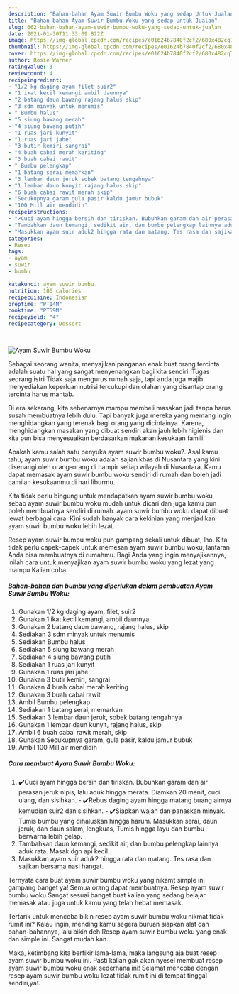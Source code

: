 ```yaml
---
description: "Bahan-bahan Ayam Suwir Bumbu Woku yang sedap Untuk Jualan"
title: "Bahan-bahan Ayam Suwir Bumbu Woku yang sedap Untuk Jualan"
slug: 662-bahan-bahan-ayam-suwir-bumbu-woku-yang-sedap-untuk-jualan
date: 2021-01-30T11:33:09.822Z
image: https://img-global.cpcdn.com/recipes/e01624b7840f2cf2/680x482cq70/ayam-suwir-bumbu-woku-foto-resep-utama.jpg
thumbnail: https://img-global.cpcdn.com/recipes/e01624b7840f2cf2/680x482cq70/ayam-suwir-bumbu-woku-foto-resep-utama.jpg
cover: https://img-global.cpcdn.com/recipes/e01624b7840f2cf2/680x482cq70/ayam-suwir-bumbu-woku-foto-resep-utama.jpg
author: Rosie Warner
ratingvalue: 3
reviewcount: 4
recipeingredient:
- "1/2 kg daging ayam filet suir2"
- "1 ikat kecil kemangi ambil daunnya"
- "2 batang daun bawang rajang halus skip"
- "3 sdm minyak untuk menumis"
- " Bumbu halus"
- "5 siung bawang merah"
- "4 siung bawang putih"
- "1 ruas jari kunyit"
- "1 ruas jari jahe"
- "3 butir kemiri sangrai"
- "4 buah cabai merah keriting"
- "3 buah cabai rawit"
- " Bumbu pelengkap"
- "1 batang serai memarkan"
- "3 lembar daun jeruk sobek batang tengahnya"
- "1 lembar daun kunyit rajang halus skip"
- "6 buah cabai rawit merah skip"
- "Secukupnya garam gula pasir kaldu jamur bubuk"
- "100 Mill air mendidih"
recipeinstructions:
- "✔️Cuci ayam hingga bersih dan tiriskan. Bubuhkan garam dan air perasan jeruk nipis, lalu aduk hingga merata. Diamkan 20 menit, cuci ulang, dan sisihkan. ✔️Rebus daging ayam hingga matang buang airnya kemudian suir2 dan sisihkan. ✔️Siapkan wajan dan panaskan minyak. Tumis bumbu yang dihaluskan hingga harum. Masukkan serai, daun jeruk, dan daun salam, lengkuas, Tumis hingga layu dan bumbu berwarna lebih gelap."
- "Tambahkan daun kemangi, sedikit air, dan bumbu pelengkap lainnya aduk rata. Masak dgn api kecil."
- "Masukkan ayam suir aduk2 hingga rata dan matang. Tes rasa dan sajikan bersama nasi hangat."
categories:
- Resep
tags:
- ayam
- suwir
- bumbu

katakunci: ayam suwir bumbu 
nutrition: 106 calories
recipecuisine: Indonesian
preptime: "PT14M"
cooktime: "PT59M"
recipeyield: "4"
recipecategory: Dessert

---
```



![Ayam Suwir Bumbu Woku](https://img-global.cpcdn.com/recipes/e01624b7840f2cf2/680x482cq70/ayam-suwir-bumbu-woku-foto-resep-utama.jpg)

Sebagai seorang wanita, menyajikan panganan enak buat orang tercinta adalah suatu hal yang sangat menyenangkan bagi kita sendiri. Tugas seorang istri Tidak saja mengurus rumah saja, tapi anda juga wajib menyediakan keperluan nutrisi tercukupi dan olahan yang disantap orang tercinta harus mantab.

Di era  sekarang, kita sebenarnya mampu membeli masakan jadi tanpa harus susah membuatnya lebih dulu. Tapi banyak juga mereka yang memang ingin menghidangkan yang terenak bagi orang yang dicintainya. Karena, menghidangkan masakan yang dibuat sendiri akan jauh lebih higienis dan kita pun bisa menyesuaikan berdasarkan makanan kesukaan famili. 



Apakah kamu salah satu penyuka ayam suwir bumbu woku?. Asal kamu tahu, ayam suwir bumbu woku adalah sajian khas di Nusantara yang kini disenangi oleh orang-orang di hampir setiap wilayah di Nusantara. Kamu dapat memasak ayam suwir bumbu woku sendiri di rumah dan boleh jadi camilan kesukaanmu di hari liburmu.

Kita tidak perlu bingung untuk mendapatkan ayam suwir bumbu woku, sebab ayam suwir bumbu woku mudah untuk dicari dan juga kamu pun boleh membuatnya sendiri di rumah. ayam suwir bumbu woku dapat dibuat lewat berbagai cara. Kini sudah banyak cara kekinian yang menjadikan ayam suwir bumbu woku lebih lezat.

Resep ayam suwir bumbu woku pun gampang sekali untuk dibuat, lho. Kita tidak perlu capek-capek untuk memesan ayam suwir bumbu woku, lantaran Anda bisa membuatnya di rumahmu. Bagi Anda yang ingin menyajikannya, inilah cara untuk menyajikan ayam suwir bumbu woku yang lezat yang mampu Kalian coba.

<!--inarticleads1-->

##### Bahan-bahan dan bumbu yang diperlukan dalam pembuatan Ayam Suwir Bumbu Woku:

1. Gunakan 1/2 kg daging ayam, filet, suir2
1. Gunakan 1 ikat kecil kemangi, ambil daunnya
1. Gunakan 2 batang daun bawang, rajang halus, skip
1. Sediakan 3 sdm minyak untuk menumis
1. Sediakan  Bumbu halus
1. Sediakan 5 siung bawang merah
1. Sediakan 4 siung bawang putih
1. Sediakan 1 ruas jari kunyit
1. Gunakan 1 ruas jari jahe
1. Gunakan 3 butir kemiri, sangrai
1. Gunakan 4 buah cabai merah keriting
1. Gunakan 3 buah cabai rawit
1. Ambil  Bumbu pelengkap
1. Sediakan 1 batang serai, memarkan
1. Sediakan 3 lembar daun jeruk, sobek batang tengahnya
1. Gunakan 1 lembar daun kunyit, rajang halus, skip
1. Ambil 6 buah cabai rawit merah, skip
1. Gunakan Secukupnya garam, gula pasir, kaldu jamur bubuk
1. Ambil 100 Mill air mendidih




<!--inarticleads2-->

##### Cara membuat Ayam Suwir Bumbu Woku:

1. ✔️Cuci ayam hingga bersih dan tiriskan. Bubuhkan garam dan air perasan jeruk nipis, lalu aduk hingga merata. Diamkan 20 menit, cuci ulang, dan sisihkan. - ✔️Rebus daging ayam hingga matang buang airnya kemudian suir2 dan sisihkan. - ✔️Siapkan wajan dan panaskan minyak. Tumis bumbu yang dihaluskan hingga harum. Masukkan serai, daun jeruk, dan daun salam, lengkuas, Tumis hingga layu dan bumbu berwarna lebih gelap.
1. Tambahkan daun kemangi, sedikit air, dan bumbu pelengkap lainnya aduk rata. Masak dgn api kecil.
1. Masukkan ayam suir aduk2 hingga rata dan matang. Tes rasa dan sajikan bersama nasi hangat.




Ternyata cara buat ayam suwir bumbu woku yang nikamt simple ini gampang banget ya! Semua orang dapat membuatnya. Resep ayam suwir bumbu woku Sangat sesuai banget buat kalian yang sedang belajar memasak atau juga untuk kamu yang telah hebat memasak.

Tertarik untuk mencoba bikin resep ayam suwir bumbu woku nikmat tidak rumit ini? Kalau ingin, mending kamu segera buruan siapkan alat dan bahan-bahannya, lalu bikin deh Resep ayam suwir bumbu woku yang enak dan simple ini. Sangat mudah kan. 

Maka, ketimbang kita berfikir lama-lama, maka langsung aja buat resep ayam suwir bumbu woku ini. Pasti kalian gak akan nyesel membuat resep ayam suwir bumbu woku enak sederhana ini! Selamat mencoba dengan resep ayam suwir bumbu woku lezat tidak rumit ini di tempat tinggal sendiri,ya!.

